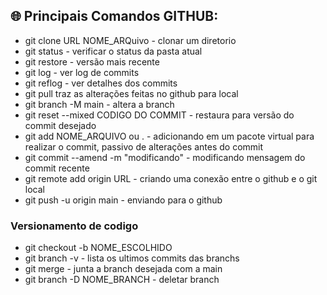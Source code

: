 ## 🌐 Principais Comandos GITHUB: 
- git clone URL NOME_ARQuivo - clonar um diretorio
- git status - verificar o status da pasta atual
- git restore - versão mais recente
- git log - ver log de commits
- git reflog - ver detalhes dos commits
- git pull traz as alterações feitas no github para local
- git branch -M main - altera a branch
- git reset --mixed CODIGO DO COMMIT - restaura para versão do commit desejado
- git add NOME_ARQUIVO ou . - adicionando em um pacote virtual para realizar o commit, passivo de alterações antes do commit
- git commit --amend -m "modificando" - modificando mensagem do commit recente
- git remote add origin URL - criando uma conexão entre o github e o git local
- git push -u origin main - enviando para o github

### Versionamento de codigo
- git checkout -b NOME_ESCOLHIDO
- git branch -v - lista os ultimos commits das branchs
- git merge - junta a branch desejada com a main
- git branch -D NOME_BRANCH - deletar branch
